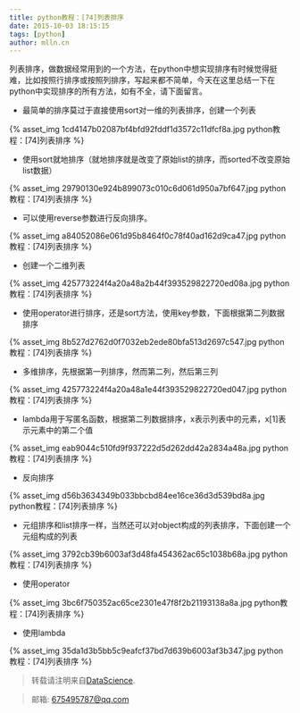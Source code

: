 ```yaml
---
title: python教程：[74]列表排序
date: 2015-10-03 18:15:15
tags: [python]
author: mlln.cn
---
```

列表排序，做数据经常用到的一个方法，在python中想实现排序有时候觉得挺难，比如按照行排序或按照列排序，写起来都不简单，今天在这里总结一下在python中实现排序的所有方法，如有不全，请下面留言。

- 最简单的排序莫过于直接使用sort对一维的列表排序，创建一个列表

{% asset_img 1cd4147b02087bf4bfd92fddf1d3572c11dfcf8a.jpg python教程：[74]列表排序 %}

- 使用sort就地排序（就地排序就是改变了原始list的排序，而sorted不改变原始list数据）

{% asset_img 29790130e924b899073c010c6d061d950a7bf647.jpg python教程：[74]列表排序 %}

- 可以使用reverse参数进行反向排序。

{% asset_img a84052086e061d95b8464f0c78f40ad162d9ca47.jpg python教程：[74]列表排序 %}

- 创建一个二维列表

{% asset_img 425773224f4a20a48a2b44f393529822720ed08a.jpg python教程：[74]列表排序 %}

- 使用operator进行排序，还是sort方法，使用key参数，下面根据第二列数据排序

{% asset_img 8b527d2762d0f7032eb2ede80bfa513d2697c547.jpg python教程：[74]列表排序 %}

- 多维排序，先根据第一列排序，然而第二列，然后第三列

{% asset_img 425773224f4a20a48a1e44f393529822720ed047.jpg python教程：[74]列表排序 %}

- lambda用于写匿名函数，根据第二列数据排序，x表示列表中的元素，x[1]表示元素中的第二个值

{% asset_img eab9044c510fd9f937222d5d262dd42a2834a48a.jpg python教程：[74]列表排序 %}

- 反向排序

{% asset_img d56b3634349b033bbcbd84ee16ce36d3d539bd8a.jpg python教程：[74]列表排序 %}

- 元组排序和list排序一样，当然还可以对object构成的列表排序，下面创建一个元组构成的列表

{% asset_img 3792cb39b6003af3d48fa454362ac65c1038b68a.jpg python教程：[74]列表排序 %}

- 使用operator

{% asset_img 3bc6f750352ac65ce2301e47f8f2b21193138a8a.jpg python教程：[74]列表排序 %}

- 使用lambda

{% asset_img 35da1d3b5bb5c9eafcf37bd7d639b6003af3b347.jpg python教程：[74]列表排序 %}

> 转载请注明来自[DataScience](http://mlln.cn).

> 邮箱: 675495787@qq.com 

